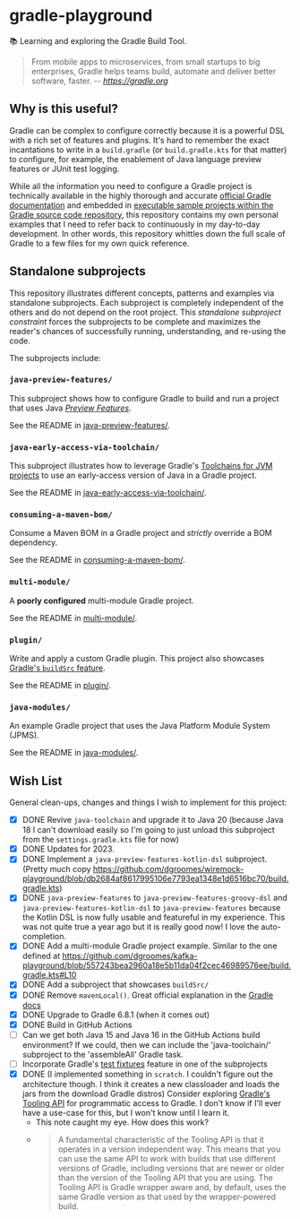 # gradle-playground

📚 Learning and exploring the Gradle Build Tool.

> From mobile apps to microservices, from small startups to big enterprises, Gradle helps teams build, automate and
> deliver better software, faster.
> -- <cite>https://gradle.org</cite>


## Why is this useful?

Gradle can be complex to configure correctly because it is a powerful DSL with a rich set of features and plugins. It's
hard to remember the exact incantations to write in a `build.gradle` (or `build.gradle.kts` for that matter) to
configure, for example, the enablement of Java language preview features or JUnit test logging.

While all the information you need to configure a Gradle project is technically available in the highly thorough and
accurate [official Gradle documentation](https://docs.gradle.org/current/userguide/userguide.html) and embedded in
[executable sample projects within the Gradle source code repository](https://github.com/gradle/gradle/tree/master/subprojects/docs/src/samples),
this repository contains my own personal examples that I need to refer back to continuously in my day-to-day development.
In other words, this repository whittles down the full scale of Gradle to a few files for my own quick reference.


## Standalone subprojects

This repository illustrates different concepts, patterns and examples via standalone subprojects. Each subproject is
completely independent of the others and do not depend on the root project. This _standalone subproject constraint_
forces the subprojects to be complete and maximizes the reader's chances of successfully running, understanding, and
re-using the code.

The subprojects include:


### `java-preview-features/`

This subproject shows how to configure Gradle to build and run a project that uses Java [_Preview Features_](https://openjdk.java.net/jeps/12).

See the README in [java-preview-features/](java-preview-features/).


### `java-early-access-via-toolchain/`

This subproject illustrates how to leverage Gradle's [Toolchains for JVM projects](https://docs.gradle.org/current/userguide/toolchains.html)
to use an early-access version of Java in a Gradle project.

See the README in [java-early-access-via-toolchain/](java-early-access-via-toolchain/).


### `consuming-a-maven-bom/`

Consume a Maven BOM in a Gradle project and *strictly* override a BOM dependency.

See the README in [consuming-a-maven-bom/](consuming-a-maven-bom/).


### `multi-module/`

A **poorly configured** multi-module Gradle project.

See the README in [multi-module/](multi-module/).


### `plugin/`

Write and apply a custom Gradle plugin. This project also showcases [Gradle's `buildSrc` feature](https://docs.gradle.org/current/userguide/organizing_gradle_projects.html#sec:build_sources).

See the README in [plugin/](plugin/).


### `java-modules/`

An example Gradle project that uses the Java Platform Module System (JPMS).

See the README in [java-modules/](java-modules/).


## Wish List

General clean-ups, changes and things I wish to implement for this project:

* [x] DONE Revive `java-toolchain` and upgrade it to Java 20 (because Java 18 I can't download easily so I'm going to just
  unload this subproject from the `settings.gradle.kts` file for now)
* [x] DONE Updates for 2023.
* [x] DONE Implement a `java-preview-features-kotlin-dsl` subproject. (Pretty much copy <https://github.com/dgroomes/wiremock-playground/blob/db2684af8617995106e7793ea1348e1d6516bc70/build.gradle.kts>)   
* [x] DONE `java-preview-features` to `java-preview-features-groovy-dsl` and `java-preview-features-kotlin-dsl` to `java-preview-features`
   because the Kotlin DSL is now fully usable and featureful in my experience. This was not quite true a year ago but it
   is really good now! I love the auto-completion.
* [x] DONE Add a multi-module Gradle project example. Similar to the one defined at <https://github.com/dgroomes/kafka-playground/blob/557243bea2960a18e5b11da04f2cec46989576ee/build.gradle.kts#L10> 
* [x] DONE Add a subproject that showcases `buildSrc/`
* [x] DONE Remove `mavenLocal()`. Great official explanation in the [Gradle docs](https://docs.gradle.org/current/userguide/declaring_repositories.html#sec:case-for-maven-local)
* [x] DONE Upgrade to Gradle 6.8.1 (when it comes out)
* [x] DONE Build in GitHub Actions
* [ ] Can we get both Java 15 and Java 16 in the GitHub Actions build environment? If we could, then we can include the 'java-toolchain/'
   subproject to the 'assembleAll' Gradle task.
* [ ] Incorporate Gradle's [test fixtures](https://docs.gradle.org/current/userguide/java_testing.html#sec:java_test_fixtures)
   feature in one of the subprojects
* [x] DONE (I implemented something in `scratch`. I couldn't figure out the architecture though. I think it creates a new classloader and loads the jars from the download Gradle distros) Consider exploring [Gradle's Tooling API](https://docs.gradle.org/current/userguide/third_party_integration.html#embedding) for programmatic access to Gradle. I don't know if I'll ever have a use-case for this,
  but I won't know until I learn it.
  * This note caught my eye. How does this work?
  * > A fundamental characteristic of the Tooling API is that it operates in a version independent way. This means that
    > you can use the same API to work with builds that use different versions of Gradle, including versions that are
    > newer or older than the version of the Tooling API that you are using. The Tooling API is Gradle wrapper aware
    > and, by default, uses the same Gradle version as that used by the wrapper-powered build.
